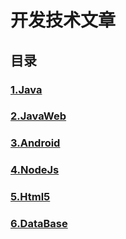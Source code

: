 # 开发技术文章
## 目录
### [1.Java](https://github.com/alexwan1989/DevelopArticleCollection/blob/master/Java.md)
### [2.JavaWeb](https://github.com/alexwan1989/DevelopArticleCollection/blob/master/JavaWeb.md)
### [3.Android](https://github.com/alexwan1989/DevelopArticleCollection/blob/master/Android.md)
### [4.NodeJs](https://github.com/alexwan1989/DevelopArticleCollection/blob/master/NodeJs.md)
### [5.Html5](https://github.com/alexwan1989/DevelopArticleCollection/blob/master/Html5.md)
### [6.DataBase](https://github.com/alexwan1989/DevelopArticleCollection/blob/master/DataBase.md)

